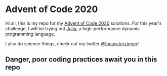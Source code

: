 # Advent of Code 2020
Hi all, this is my repo for my [Advent of Code 2020](https://adventofcode.com/2020) solutions. For this year's challenge, I will be trying out [Julia](https://julialang.org/), a high-performance dynamic programming language.

I also do science things, check out my twitter [@lucassterzinger](https://www.twitter.com/lucassterzinger)!

## Danger, poor coding practices await you in this repo